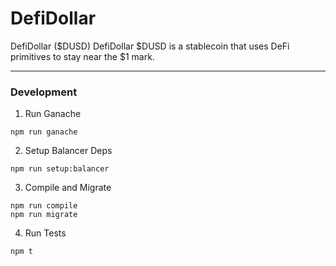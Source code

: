 # DefiDollar
DefiDollar ($DUSD) DefiDollar $DUSD is a stablecoin that uses DeFi primitives to stay near the $1 mark.

---
### Development

1. Run Ganache

```
npm run ganache
```

2. Setup Balancer Deps
```
npm run setup:balancer
```

3. Compile and Migrate
```
npm run compile
npm run migrate
```

4. Run Tests
```
npm t
```
